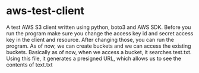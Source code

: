 # aws-test-client

A test AWS S3 client written using python, boto3 and AWS SDK. 
Before you run the program make sure you change the access key id and secret access key in the client and resource. 
After changing those, you can run the program. As of now, we can create buckets and we can access the existing buckets. Basically as of now, when we access a bucket, it searches test.txt. Using this file, it generates a presigned URL, which allows us to see the contents of text.txt
